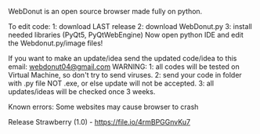 WebDonut is an open source browser made fully on python.

To edit code:
1: download LAST release
2: download WebDonut.py
3: install needed libraries (PyQt5, PyQtWebEngine)
Now open python IDE and edit the Webdonut.py/image files!

If you want to make an update/idea send the updated code/idea to this email: webdonut04@gmail.com
WARNING: 1: all codes will be tested on Virtual Machine, so don't try to send viruses.
         2: send your code in folder with .py file NOT .exe, or else update will not be accepted.
         3: all updates/ideas will be checked once 3 weeks.

Known errors:
Some websites may cause browser to crash

Release Strawberry (1.0) - https://file.io/4rmBPGGnvKu7
